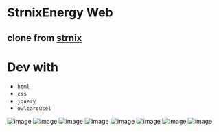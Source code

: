 # StrnixEnergy Web

## clone from [strnix](https://smartdemowp.com/strnix/)
# Dev with
* `html`
* `css`
* `jquery`
* `owlcarousel`



![image](https://github.com/vietluu/StmixEnergy_Web/assets/74524082/09267cff-1bca-4c79-9da8-5969db2a36fd)
![image](https://github.com/vietluu/StmixEnergy_Web/assets/74524082/eba1058e-c2f1-4db5-8728-adad9bca2745)
![image](https://github.com/vietluu/StmixEnergy_Web/assets/74524082/5b14d577-e012-4e21-8eac-23b551bc98ba)
![image](https://github.com/vietluu/StmixEnergy_Web/assets/74524082/0c4acc27-3c57-4bd2-b782-5d5d3f7717e4)
![image](https://github.com/vietluu/StmixEnergy_Web/assets/74524082/9ce94bee-1626-49df-a267-0d96290c2681)
![image](https://github.com/vietluu/StmixEnergy_Web/assets/74524082/aabe78d2-6ff0-4fc3-8a1a-74b0d6cf076c)
![image](https://github.com/vietluu/StmixEnergy_Web/assets/74524082/882f702d-30fd-490e-8fc0-c2765893cdf3)
![image](https://github.com/vietluu/StmixEnergy_Web/assets/74524082/a76a49e4-0365-42a4-a2c8-3a57794add2e)


